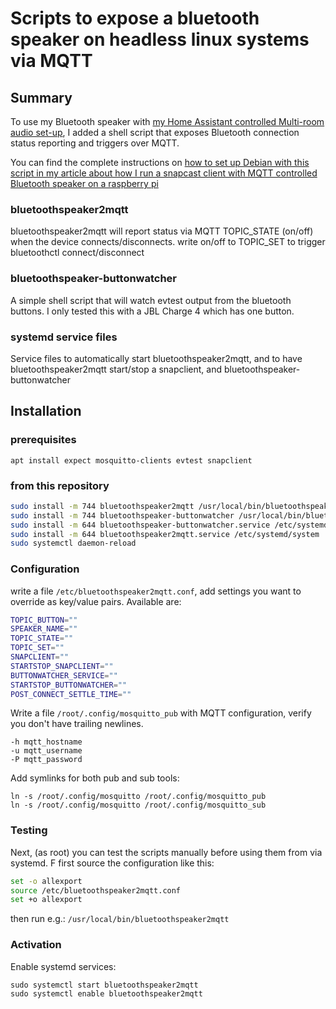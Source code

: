# Scripts to expose a bluetooth speaker on headless linux systems via MQTT


## Summary

To use my Bluetooth speaker with [my Home Assistant controlled Multi-room audio set-up](https://www.thouters.be/HassMultiRoomAudio.html),
I added a shell script that exposes Bluetooth connection status reporting and triggers over MQTT.

You can find the complete instructions on [how to set up Debian with this script in my article about
how I run a snapcast client with MQTT controlled Bluetooth speaker on a raspberry pi](https://www.thouters.be/BluetoothSpeakerOnDebianSid.html)

### bluetoothspeaker2mqtt 

bluetoothspeaker2mqtt will report status via MQTT TOPIC_STATE (on/off) when the device connects/disconnects.
write on/off to TOPIC_SET to trigger bluetoothctl connect/disconnect

### bluetoothspeaker-buttonwatcher

A simple shell script that will watch evtest output from the bluetooth buttons. I only tested this with a JBL Charge 4 which has one button.

### systemd service files

Service files to automatically start bluetoothspeaker2mqtt, and to have bluetoothspeaker2mqtt start/stop a snapclient, and bluetoothspeaker-buttonwatcher

## Installation

### prerequisites

```
apt install expect mosquitto-clients evtest snapclient
```

### from this repository 

```bash
sudo install -m 744 bluetoothspeaker2mqtt /usr/local/bin/bluetoothspeaker2mqtt
sudo install -m 744 bluetoothspeaker-buttonwatcher /usr/local/bin/bluetoothspeaker-buttonwatcher
sudo install -m 644 bluetoothspeaker-buttonwatcher.service /etc/systemd/system
sudo install -m 644 bluetoothspeaker2mqtt.service /etc/systemd/system
sudo systemctl daemon-reload
```

### Configuration 

write a file `/etc/bluetoothspeaker2mqtt.conf`, add settings you want to override as key/value pairs. Available are:

```bash
TOPIC_BUTTON=""
SPEAKER_NAME=""
TOPIC_STATE=""
TOPIC_SET=""
SNAPCLIENT=""
STARTSTOP_SNAPCLIENT=""
BUTTONWATCHER_SERVICE=""
STARTSTOP_BUTTONWATCHER=""
POST_CONNECT_SETTLE_TIME=""

```

Write a file `/root/.config/mosquitto_pub` with MQTT configuration, verify you don't have trailing newlines.
```
-h mqtt_hostname
-u mqtt_username
-P mqtt_password
```

Add symlinks for both pub and sub tools:
```
ln -s /root/.config/mosquitto /root/.config/mosquitto_pub
ln -s /root/.config/mosquitto /root/.config/mosquitto_sub
```

### Testing

Next, (as root) you can test the scripts manually before using them from via systemd.
F first source the configuration like this:

```bash
set -o allexport
source /etc/bluetoothspeaker2mqtt.conf
set +o allexport
```
then run e.g.: `/usr/local/bin/bluetoothspeaker2mqtt`

### Activation

Enable systemd services:

```
sudo systemctl start bluetoothspeaker2mqtt
sudo systemctl enable bluetoothspeaker2mqtt
```
